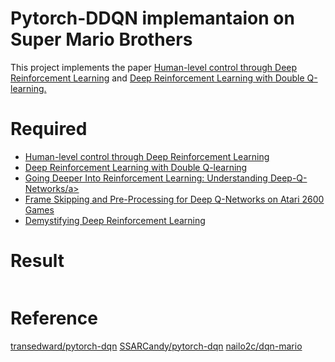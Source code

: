 # Pytorch-DDQN implemantaion on Super Mario Brothers
This project implements the paper <a href="https://deepmind.com/research/dqn/">Human-level control through Deep Reinforcement Learning</a> and <a href="https://arxiv.org/abs/1509.06461">Deep Reinforcement Learning with Double Q-learning.</a> 

# Required
- <a href="https://deepmind.com/research/dqn/">Human-level control through Deep Reinforcement Learning</a>
- <a href="https://arxiv.org/abs/1509.06461">Deep Reinforcement Learning with Double Q-learning</a>
- <a href="https://danieltakeshi.github.io/2016/12/01/going-deeper-into-reinforcement-learning-understanding-dqn/">Going Deeper Into Reinforcement Learning: Understanding Deep-Q-Networks/a>
- <a href="https://danieltakeshi.github.io/2016/11/25/frame-skipping-and-preprocessing-for-deep-q-networks-on-atari-2600-games/">Frame Skipping and Pre-Processing for Deep Q-Networks on Atari 2600 Games</a>
- <a href="https://ai.intel.com/demystifying-deep-reinforcement-learning/">Demystifying Deep Reinforcement Learning</a>

# Result
<p><a target="_blank" href="/Demo/demo.mp4"><img src="/Demo/demo.mp4" alt="" style="max-width:100%;"></a></p>

# Reference
<a href="https://github.com/transedward/pytorch-dqn">transedward/pytorch-dqn</a>
<a href="https://github.com/SSARCandy/pytorch-dqn">SSARCandy/pytorch-dqn</a>
<a href="https://github.com/nailo2c/dqn-mario">nailo2c/dqn-mario</a>
